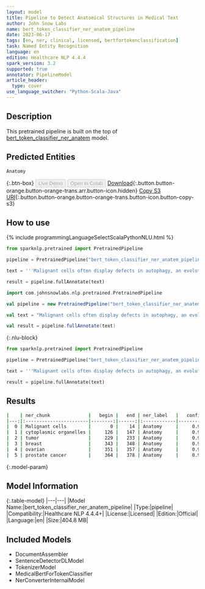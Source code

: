 ```yaml
---
layout: model
title: Pipeline to Detect Anatomical Structures in Medical Text
author: John Snow Labs
name: bert_token_classifier_ner_anatem_pipeline
date: 2023-06-17
tags: [en, ner, clinical, licensed, bertfortokenclassification]
task: Named Entity Recognition
language: en
edition: Healthcare NLP 4.4.4
spark_version: 3.2
supported: true
annotator: PipelineModel
article_header:
  type: cover
use_language_switcher: "Python-Scala-Java"
---
```


## Description

This pretrained pipeline is built on the top of [bert_token_classifier_ner_anatem](https://nlp.johnsnowlabs.com/2022/07/25/bert_token_classifier_ner_anatem_en_3_0.html) model.

## Predicted Entities

`Anatomy`



{:.btn-box}
<button class="button button-orange" disabled>Live Demo</button>
<button class="button button-orange" disabled>Open in Colab</button>
[Download](https://s3.amazonaws.com/auxdata.johnsnowlabs.com/clinical/models/bert_token_classifier_ner_anatem_pipeline_en_4.4.4_3.2_1686963334837.zip){:.button.button-orange.button-orange-trans.arr.button-icon.hidden}
[Copy S3 URI](s3://auxdata.johnsnowlabs.com/clinical/models/bert_token_classifier_ner_anatem_pipeline_en_4.4.4_3.2_1686963334837.zip){:.button.button-orange.button-orange-trans.button-icon.button-copy-s3}

## How to use



<div class="tabs-box" markdown="1">
{% include programmingLanguageSelectScalaPythonNLU.html %}

```python
from sparknlp.pretrained import PretrainedPipeline

pipeline = PretrainedPipeline("bert_token_classifier_ner_anatem_pipeline", "en", "clinical/models")

text = '''Malignant cells often display defects in autophagy, an evolutionarily conserved pathway for degrading long-lived proteins and cytoplasmic organelles. However, as yet, there is no genetic evidence for a role of autophagy genes in tumor suppression. The beclin 1 autophagy gene is monoallelically deleted in 40 - 75 % of cases of human sporadic breast, ovarian, and prostate cancer.'''

result = pipeline.fullAnnotate(text)
```
```scala
import com.johnsnowlabs.nlp.pretrained.PretrainedPipeline

val pipeline = new PretrainedPipeline("bert_token_classifier_ner_anatem_pipeline", "en", "clinical/models")

val text = "Malignant cells often display defects in autophagy, an evolutionarily conserved pathway for degrading long-lived proteins and cytoplasmic organelles. However, as yet, there is no genetic evidence for a role of autophagy genes in tumor suppression. The beclin 1 autophagy gene is monoallelically deleted in 40 - 75 % of cases of human sporadic breast, ovarian, and prostate cancer."

val result = pipeline.fullAnnotate(text)
```

{:.nlu-block}
```python
from sparknlp.pretrained import PretrainedPipeline

pipeline = PretrainedPipeline("bert_token_classifier_ner_anatem_pipeline", "en", "clinical/models")

text = '''Malignant cells often display defects in autophagy, an evolutionarily conserved pathway for degrading long-lived proteins and cytoplasmic organelles. However, as yet, there is no genetic evidence for a role of autophagy genes in tumor suppression. The beclin 1 autophagy gene is monoallelically deleted in 40 - 75 % of cases of human sporadic breast, ovarian, and prostate cancer.'''

result = pipeline.fullAnnotate(text)
```
</div>

## Results

```bash
|    | ner_chunk              |   begin |   end | ner_label   |   confidence |
|---:|:-----------------------|--------:|------:|:------------|-------------:|
|  0 | Malignant cells        |       0 |    14 | Anatomy     |     0.999951 |
|  1 | cytoplasmic organelles |     126 |   147 | Anatomy     |     0.999937 |
|  2 | tumor                  |     229 |   233 | Anatomy     |     0.999871 |
|  3 | breast                 |     343 |   348 | Anatomy     |     0.999842 |
|  4 | ovarian                |     351 |   357 | Anatomy     |     0.99998  |
|  5 | prostate cancer        |     364 |   378 | Anatomy     |     0.999968 |
```

{:.model-param}
## Model Information

{:.table-model}
|---|---|
|Model Name:|bert_token_classifier_ner_anatem_pipeline|
|Type:|pipeline|
|Compatibility:|Healthcare NLP 4.4.4+|
|License:|Licensed|
|Edition:|Official|
|Language:|en|
|Size:|404.8 MB|

## Included Models

- DocumentAssembler
- SentenceDetectorDLModel
- TokenizerModel
- MedicalBertForTokenClassifier
- NerConverterInternalModel